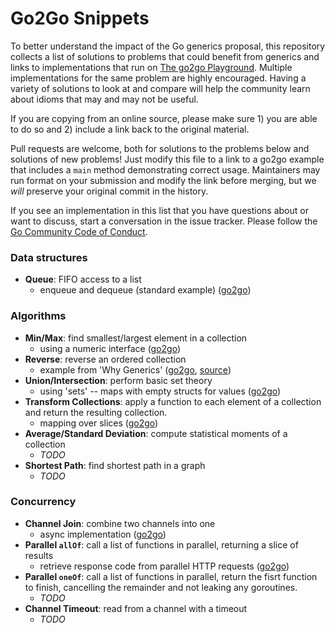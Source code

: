 # Go2Go Snippets

To better understand the impact of the Go generics proposal, this repository collects a list of solutions to problems that could benefit from generics and links to implementations that run on [The go2go Playground](https://go2goplay.golang.org). Multiple implementations for the same problem are highly encouraged. Having a variety of solutions to look at and compare will help the community learn about idioms that may and may not be useful.

If you are copying from an online source, please make sure 1) you are able to do so and 2) include a link back to the original material.

Pull requests are welcome, both for solutions to the problems below and solutions of new problems! Just modify this file to a link to a go2go example that includes a `main` method demonstrating correct usage. Maintainers may run format on your submission and modify the link before merging, but we *will* preserve your original commit in the history.

If you see an implementation in this list that you have questions about or want to discuss, start a conversation in the issue tracker. Please follow the [Go Community Code of Conduct](https://golang.org/conduct).

### Data structures

 * **Queue**: FIFO access to a list
    * enqueue and dequeue (standard example) ([go2go](https://go2goplay.golang.org/p/WU9wGGNraGB))

### Algorithms

 * **Min/Max**: find smallest/largest element in a collection
    * using a numeric interface ([go2go](https://go2goplay.golang.org/p/-SpQWxkaubc))
 * **Reverse**: reverse an ordered collection
    * example from 'Why Generics' ([go2go](https://go2goplay.golang.org/p/birTLemLU3l), [source](https://blog.golang.org/why-generics))
 * **Union/Intersection**: perform basic set theory
    * using 'sets' -- maps with empty structs for values ([go2go](https://go2goplay.golang.org/p/8D4zmkrUkkK))
* **Transform Collections**: apply a function to each element of a collection and return the resulting collection.
   * mapping over slices ([go2go](https://go2goplay.golang.org/p/5fxKKfXYCMK))
 * **Average/Standard Deviation**: compute statistical moments of a collection
    * *TODO*
 * **Shortest Path**: find shortest path in a graph
    * *TODO*
   
### Concurrency

 * **Channel Join**: combine two channels into one
    * async implementation ([go2go](https://go2goplay.golang.org/p/BdAT9Htwr0_K))
 * **Parallel `allOf`**: call a list of functions in parallel, returning a slice of results
    * retrieve response code from parallel HTTP requests ([go2go](https://go2goplay.golang.org/p/aXjp9q54d_5))
 * **Parallel `oneOf`**: call a list of functions in parallel, return the fisrt function to finish, cancelling the remainder and not leaking any goroutines.
    * *TODO*
 * **Channel Timeout**: read from a channel with a timeout
   * *TODO*
